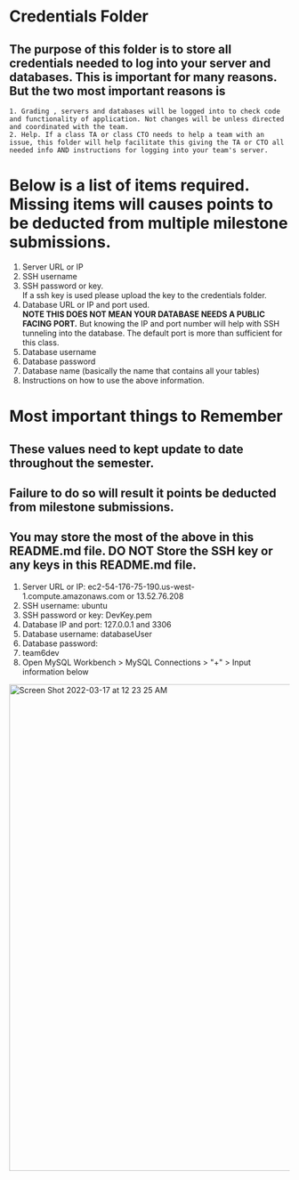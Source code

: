 # Credentials Folder

## The purpose of this folder is to store all credentials needed to log into your server and databases. This is important for many reasons. But the two most important reasons is
    1. Grading , servers and databases will be logged into to check code and functionality of application. Not changes will be unless directed and coordinated with the team.
    2. Help. If a class TA or class CTO needs to help a team with an issue, this folder will help facilitate this giving the TA or CTO all needed info AND instructions for logging into your team's server. 


# Below is a list of items required. Missing items will causes points to be deducted from multiple milestone submissions.

1. Server URL or IP
2. SSH username
3. SSH password or key.
    <br> If a ssh key is used please upload the key to the credentials folder.
4. Database URL or IP and port used.
    <br><strong> NOTE THIS DOES NOT MEAN YOUR DATABASE NEEDS A PUBLIC FACING PORT.</strong> But knowing the IP and port number will help with SSH tunneling into the database. The default port is more than sufficient for this class.
5. Database username
6. Database password
7. Database name (basically the name that contains all your tables)
8. Instructions on how to use the above information.

# Most important things to Remember
## These values need to kept update to date throughout the semester. <br>
## <strong>Failure to do so will result it points be deducted from milestone submissions.</strong><br>
## You may store the most of the above in this README.md file. DO NOT Store the SSH key or any keys in this README.md file.




1. Server URL or IP: ec2-54-176-75-190.us-west-1.compute.amazonaws.com or 13.52.76.208
2. SSH username: ubuntu
3. SSH password or key: DevKey.pem
4. Database IP and port: 127.0.0.1 and 3306
5. Database username: databaseUser
6. Database password: 
7. team6dev
8. Open MySQL Workbench > MySQL Connections > "+" > Input information below 

<img width="875" alt="Screen Shot 2022-03-17 at 12 23 25 AM" src="https://user-images.githubusercontent.com/42702624/158757675-f31e8f70-0585-4a9b-8536-9ecfe8c75517.png">

